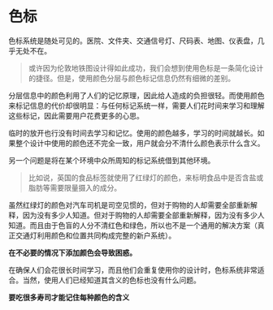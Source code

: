 # 色标

色标系统是随处可见的。医院、文件夹、交通信号灯、尺码表、地图、仪表盘，几乎无处不在。

> 或许因为伦敦地铁图设计得如此成功，我们会想到使用色标是一条简化设计的捷径。但是，使用颜色分层与颜色标记信息仍然有细微的差别。


分层信息中的颜色利用了人们的记忆原理，因此给人造成的负担很轻。而使用颜色来标记信息的代价却很明显：与任何标记系统一样，需要人们花时间来学习和理解这些标记，因此需要用户花费更多的心思。

临时的放开也行没有时间去学习和记忆。使用的颜色越多，学习的时间就越长。如果整个设计中使用的颜色还不完全一致，用户就会分不清什么颜色表示什么含义。

另一个问题是将在某个环境中众所周知的标记系统借到其他环境。

> 比如说，英国的食品标签就使用了红绿灯的颜色，来标明食品中是否含盐或脂肪等需要限量摄入的成分。

虽然红绿灯的颜色对汽车司机是司空见惯的，但对于购物的人却需要全部重新解释，因为没有多少人知道。但对于购物的人却需要全部重新解释，因为没有多少人知道。而且由于色盲的人分不清红色和绿色，所以也不是一个通用的解决方案（真正交通灯利用颜色和位置共同构成完整的新户系统）。

**在不必要的情况下添加颜色会导致困惑。**

在确保人们会花很长时间学习，而且他们会重复使用你的设计时，色标系统非常适合。当然，使用人们已经知道其含义的色标也没有什么问题。

**要吃很多寿司才能记住每种颜色的含义**
